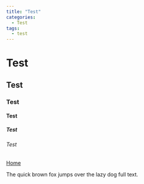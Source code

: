 ```yaml
---
title: "Test"
categories:
  - Test
tags:
  - test
---
```


# Test
## Test
### Test
#### Test
##### Test
###### Test

[Home](https://boreum0302.github.io/)

The quick brown fox jumps over the lazy dog full text.
